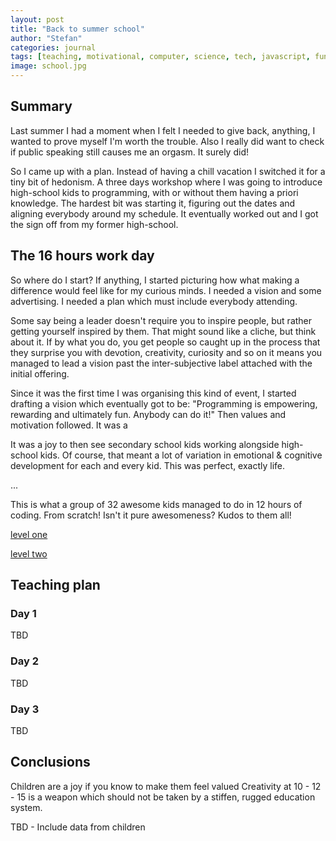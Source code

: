 ```yaml
---
layout: post
title: "Back to summer school"
author: "Stefan"
categories: journal
tags: [teaching, motivational, computer, science, tech, javascript, fun]
image: school.jpg
---
```


## Summary

Last summer I had a moment when I felt I needed to give back, anything, I wanted to prove myself I'm worth the trouble. Also I really did want to check if public speaking still causes me an orgasm. It surely did!

So I came up with a plan. Instead of having a chill vacation I switched it for a tiny bit of hedonism. A three days workshop where I was going to introduce high-school kids to programming, with or without them having a priori knowledge. The hardest bit was starting it, figuring out the dates and aligning everybody around my schedule. It eventually worked out and I got the sign
off from my former high-school.


## The 16 hours work day

So where do I start? If anything, I started picturing how what making a difference would feel like for my curious minds. I needed a vision and some advertising. I needed a plan which must include everybody attending.

Some say being a leader doesn't require you to inspire people, but rather getting yourself inspired by them. That might sound like a cliche, but think about it. If by what you do, you get people so caught up in the process that they surprise you with devotion, creativity, curiosity and so on it means you managed to lead a vision past the inter-subjective label attached with the initial offering.

Since it was the first time I was organising this kind of event, I started drafting a vision which eventually got to be: "Programming is empowering, rewarding and ultimately fun. Anybody can do it!" Then values and motivation followed. It was a

It was a joy to then see secondary school kids working alongside high-school kids. Of course, that meant a lot of variation in emotional & cognitive development for each and every kid. This was perfect, exactly life.


...


This is what a group of 32 awesome kids managed to do in 12 hours of coding. From scratch! Isn't it pure awesomeness? Kudos to them all!

[level one](https://cristianstefantutuianu.github.io/labuldeinfo/)

[level two](https://cristianstefantutuianu.github.io/labuldeinfo/src/level2.html)

## Teaching plan

### Day 1
TBD

### Day 2
TBD

### Day 3
TBD

## Conclusions
Children are a joy if you know to make them feel valued
Creativity at 10 - 12 - 15 is a weapon which should not be taken by a stiffen, rugged education system.

TBD - Include data from children
